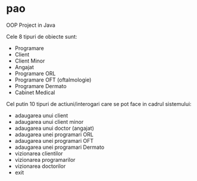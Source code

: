 # pao
OOP Project in Java

Cele 8 tipuri de obiecte sunt:
 - Programare
 - Client
 - Client Minor
 - Angajat
 - Programare ORL
 - Programare OFT (oftalmologie)
 - Programare Dermato
 - Cabinet Medical

Cel putin 10 tipuri de actiuni/interogari care se pot face in cadrul sistemului:
 - adaugarea unui client
 - adaugarea unui client minor
 - adaugarea unui doctor (angajat)
 - adaugarea unei programari ORL
 - adaugarea unei programari OFT
 - adaugarea unei programari Dermato
 - vizionarea clientilor
 - vizionarea programarilor
 - vizionarea doctorilor
 - exit
